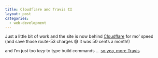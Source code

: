 ```yaml
---
title: Cloudflare and Travis CI
layout: post
categories:
  - web-development
---
```

Just a little bit of work and the site is now behind [Cloudflare](https://www.cloudflare.com) for mo' speed (and save those route-53 charges :sweat_smile: it was 50 cents a month!)

and I'm just too *lazy* to type build commands ... [so yea, more Travis](https://travis-ci.org/ycfreeman/ycfreeman.com)
